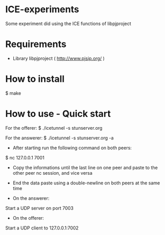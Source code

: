 ICE-experiments
===============

Some experiment did using the ICE functions of libpjproject 

Requirements
===============
* Library libpjproject ( http://www.pjsip.org/ )

How to install
===============
 $ make
 
How to use - Quick start
===============
For the offerer:
 $ ./icetunnel -s stunserver.org
 
For the answerer:
 $ ./icetunnel -s stunserver.org -a
 
 
* After starting run the following command on both peers:

 $ nc 127.0.0.1 7001

* Copy the informations until the last line on one peer and paste to the other peer nc session, and vice versa
* End the data paste using a double-newline on both peers at the same time

* On the answerer:

 Start a UDP server on port 7003

* On the offerer:

 Start a UDP client to 127.0.0.1:7002


 
